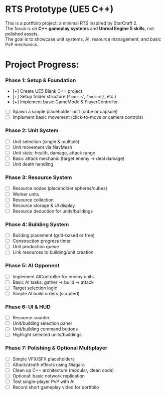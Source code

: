 # RTS Prototype (UE5 C++)

This is a portfolio project: a minimal RTS inspired by StarCraft 2.  
The focus is on **C++ gameplay systems** and **Unreal Engine 5 skills**, not polished assets.  
The goal is to showcase unit systems, AI, resource management, and basic PvP mechanics.

# Project Progress:

### Phase 1: Setup & Foundation
- [+] Create UE5 Blank C++ project
- [+] Setup folder structure (`Source/`, `Content/`, etc.)
- [+] Implement basic GameMode & PlayerController
- [ ] Spawn a simple placeholder unit (cube or capsule)
- [ ] Implement basic movement (click-to-move or camera controls)

### Phase 2: Unit System
- [ ] Unit selection (single & multiple)
- [ ] Unit movement via NavMesh
- [ ] Unit stats: health, damage, attack range
- [ ] Basic attack mechanic (target enemy → deal damage)
- [ ] Unit death handling

### Phase 3: Resource System
- [ ] Resource nodes (placeholder spheres/cubes)
- [ ] Worker units
- [ ] Resource collection
- [ ] Resource storage & UI display
- [ ] Resource deduction for units/buildings

### Phase 4: Building System
- [ ] Building placement (grid-based or free)
- [ ] Construction progress timer
- [ ] Unit production queue
- [ ] Link resources to building/unit creation

### Phase 5: AI Opponent
- [ ] Implement AIController for enemy units
- [ ] Basic AI tasks: gather → build → attack
- [ ] Target selection logic
- [ ] Simple AI build orders (scripted)

### Phase 6: UI & HUD
- [ ] Resource counter
- [ ] Unit/building selection panel
- [ ] Unit/building command buttons
- [ ] Highlight selected units/buildings

### Phase 7: Polishing & Optional Multiplayer
- [ ] Simple VFX/SFX placeholders
- [ ] Attack/death effects using Niagara
- [ ] Clean up C++ architecture (modular, clean code)
- [ ] Optional: basic network replication
- [ ] Test single-player PvP with AI
- [ ] Record short gameplay video for portfolio
